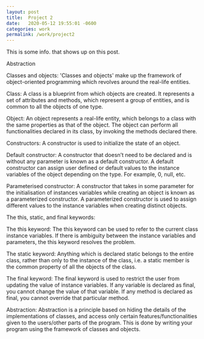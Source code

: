 ```yaml
---
layout: post
title:  Project 2
date:   2020-05-12 19:55:01 -0600
categories: work
permalink: /work/project2
---
```


This is some info. that shows up on this post.

Abstraction

Classes and objects: 'Classes and objects' make up the framework of object-oriented programming which revolves around the real-life entities.

Class: A class is a blueprint from which objects are created. It represents a set of attributes and methods, which represent a group of entities, and is common to all the objects of one type.

Object: An object represents a real-life entity, which belongs to a class with the same properties as that of the object. The object can perform all functionalities declared in its class, by invoking the methods declared there.
     
Constructors: A constructor is used to initialize the state of an object.

Default constructor: A constructor that doesn’t need to be declared and is without any parameter is known as a default constructor. A default constructor can assign user defined or default values to the instance variables of the object depending on the type. For example, 0, null, etc.
     
Parameterised constructor: A constructor that takes in some parameter for the initialisation of instances variables while creating an object is known as a parameterized constructor. A parameterized constructor is used to assign different values to the instance variables when creating  distinct objects.

The this, static, and final keywords:

The this keyword: The this keyword can be used to refer to the current class instance variables. If there is ambiguity between the instance variables and parameters, the this keyword resolves the problem.
     
The static keyword: Anything which is declared static belongs to the entire class, rather than only to the instance of the class, i.e. a static member is the common property of all the objects of the class.
     
The final keyword: The final keyword is used to restrict the user from updating the value of instance variables. If any variable is declared as final, you cannot change the value of that variable. If any method is declared as final, you cannot override that particular method.
     
Abstraction: Abstraction is a principle based on hiding the details of the implementations of classes, and access only certain features/functionalities given to the users/other parts of the program. This is done by writing your program using the framework of classes and objects.